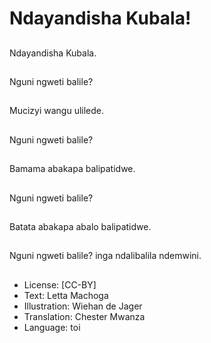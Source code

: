 # Ndayandisha Kubala!

##
Ndayandisha Kubala.

##
Nguni ngweti balile?

##
Mucizyi wangu ulilede.

##
Nguni ngweti balile?

##
Bamama abakapa balipatidwe.

##
Nguni ngweti balile?

##
Batata abakapa abalo balipatidwe.

##
Nguni ngweti balile? inga ndalibalila ndemwini.

##
* License: [CC-BY]
* Text: Letta Machoga
* Illustration: Wiehan de Jager
* Translation: Chester Mwanza
* Language: toi
